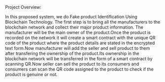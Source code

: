 Project Overview:

In this proposed system, we do Fake product Identification Using Blockchain Technology. The first step is to bring all the manufacturers to the blockchain network and collect their major product information. The manufacturer will be the main owner of the product.Once the product is recorded on the network it will create a smart contract with the unique QR code of the product where the product details are stated in the encrypted text form.Now manufacturer will add the seller and sell product to them after transfering the ownership of the product.Its ownership in the blockchain network will be transferred in the form of a smart contract by scanning QR.Now seller can sell the product to its consumers and consumers can scan the QR code assigned to the product to check if the product is genuine or not.

